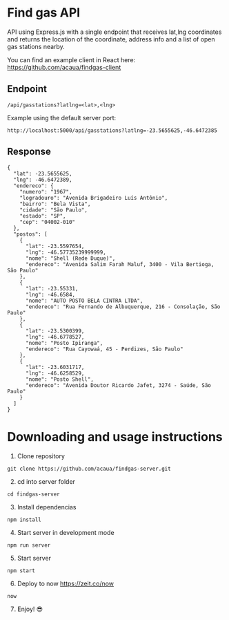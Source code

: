 # Find gas API

API using Express.js with a single endpoint that receives lat,lng coordinates and returns the location of the coordinate, address info and a list of open gas stations nearby.

You can find an example client in React here:
<https://github.com/acaua/findgas-client>

## Endpoint

```
/api/gasstations?latlng=<lat>,<lng>
```

Example using the default server port:

```
http://localhost:5000/api/gasstations?latlng=-23.5655625,-46.6472385
```

## Response

```
{
  "lat": -23.5655625,
  "lng": -46.6472389,
  "endereco": {
    "numero": "1967",
    "logradouro": "Avenida Brigadeiro Luís Antônio",
    "bairro": "Bela Vista",
    "cidade": "São Paulo",
    "estado": "SP",
    "cep": "04002-010"
  },
  "postos": [
    {
      "lat": -23.5597654,
      "lng": -46.57735239999999,
      "nome": "Shell (Rede Duque)",
      "endereco": "Avenida Salim Farah Maluf, 3400 - Vila Bertioga, São Paulo"
    },
    {
      "lat": -23.55331,
      "lng": -46.6584,
      "nome": "AUTO POSTO BELA CINTRA LTDA",
      "endereco": "Rua Fernando de Albuquerque, 216 - Consolação, São Paulo"
    },
    {
      "lat": -23.5300399,
      "lng": -46.6778527,
      "nome": "Posto Ipiranga",
      "endereco": "Rua Cayowaá, 45 - Perdizes, São Paulo"
    },
    {
      "lat": -23.6031717,
      "lng": -46.6258529,
      "nome": "Posto Shell",
      "endereco": "Avenida Doutor Ricardo Jafet, 3274 - Saúde, São Paulo"
    }
  ]
}

```

# Downloading and usage instructions

1.  Clone repository

```
git clone https://github.com/acaua/findgas-server.git
```

2.  cd into server folder

```
cd findgas-server
```

3.  Install dependencias

```
npm install
```

4.  Start server in development mode

```
npm run server
```

5.  Start server

```
npm start
```

6.  Deploy to now <https://zeit.co/now>

```
now
```

7. Enjoy! 😎
